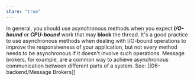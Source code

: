 ```yaml
---
share: "true"
---
```

In general, you should use asynchronous methods when you expect ***I/O-bound*** or ***CPU-bound*** work that may **block** the thread. It's a good practice to use asynchronous methods when dealing with I/O-bound operations to improve the responsiveness of your application, but not every method needs to be asynchronous if it doesn't involve such operations. Message brokers, for example, are a common way to achieve asynchronous communication between different parts of a system. See: [[06-backend/Message Brokers]]